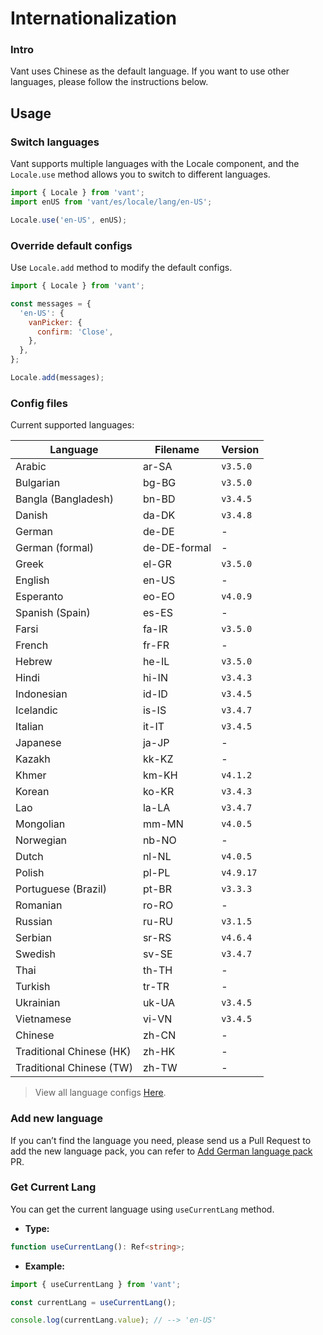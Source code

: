 # Internationalization

### Intro

Vant uses Chinese as the default language. If you want to use other languages, please follow the instructions below.

## Usage

### Switch languages

Vant supports multiple languages with the Locale component, and the `Locale.use` method allows you to switch to different languages.

```js
import { Locale } from 'vant';
import enUS from 'vant/es/locale/lang/en-US';

Locale.use('en-US', enUS);
```

### Override default configs

Use `Locale.add` method to modify the default configs.

```js
import { Locale } from 'vant';

const messages = {
  'en-US': {
    vanPicker: {
      confirm: 'Close',
    },
  },
};

Locale.add(messages);
```

### Config files

Current supported languages:

| Language                 | Filename     | Version   |
| ------------------------ | ------------ | --------- |
| Arabic                   | ar-SA        | `v3.5.0`  |
| Bulgarian                | bg-BG        | `v3.5.0`  |
| Bangla (Bangladesh)      | bn-BD        | `v3.4.5`  |
| Danish                   | da-DK        | `v3.4.8`  |
| German                   | de-DE        | -         |
| German (formal)          | de-DE-formal | -         |
| Greek                    | el-GR        | `v3.5.0`  |
| English                  | en-US        | -         |
| Esperanto                | eo-EO        | `v4.0.9`  |
| Spanish (Spain)          | es-ES        | -         |
| Farsi                    | fa-IR        | `v3.5.0`  |
| French                   | fr-FR        | -         |
| Hebrew                   | he-IL        | `v3.5.0`  |
| Hindi                    | hi-IN        | `v3.4.3`  |
| Indonesian               | id-ID        | `v3.4.5`  |
| Icelandic                | is-IS        | `v3.4.7`  |
| Italian                  | it-IT        | `v3.4.5`  |
| Japanese                 | ja-JP        | -         |
| Kazakh                   | kk-KZ        | -         |
| Khmer                    | km-KH        | `v4.1.2`  |
| Korean                   | ko-KR        | `v3.4.3`  |
| Lao                      | la-LA        | `v3.4.7`  |
| Mongolian                | mm-MN        | `v4.0.5`  |
| Norwegian                | nb-NO        | -         |
| Dutch                    | nl-NL        | `v4.0.5`  |
| Polish                   | pl-PL        | `v4.9.17` |
| Portuguese (Brazil)      | pt-BR        | `v3.3.3`  |
| Romanian                 | ro-RO        | -         |
| Russian                  | ru-RU        | `v3.1.5`  |
| Serbian                  | sr-RS        | `v4.6.4`  |
| Swedish                  | sv-SE        | `v3.4.7`  |
| Thai                     | th-TH        | -         |
| Turkish                  | tr-TR        | -         |
| Ukrainian                | uk-UA        | `v3.4.5`  |
| Vietnamese               | vi-VN        | `v3.4.5`  |
| Chinese                  | zh-CN        | -         |
| Traditional Chinese (HK) | zh-HK        | -         |
| Traditional Chinese (TW) | zh-TW        | -         |

> View all language configs [Here](https://github.com/vant-ui/vant/tree/main/packages/vant/src/locale/lang).

### Add new language

If you can’t find the language you need, please send us a Pull Request to add the new language pack, you can refer to [Add German language pack](https://github.com/vant-ui/vant/pull/7245) PR.

### Get Current Lang

You can get the current language using `useCurrentLang` method.

- **Type:**

```ts
function useCurrentLang(): Ref<string>;
```

- **Example:**

```ts
import { useCurrentLang } from 'vant';

const currentLang = useCurrentLang();

console.log(currentLang.value); // --> 'en-US'
```
